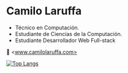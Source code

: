 # Camilo Laruffa
- Técnico en Computación.
- Estudiante de Ciencias de la Computación.
- Estudiante Desarrollador Web Full-stack

:email: <www.camilolaruffa.com>

[![Top Langs](https://github-readme-stats.vercel.app/api/top-langs/?username=camilo-laruffa&layout=compact&bg_color=1c1c1c&text_color=ffffff&title_color=ffffff)](https://github.com/camilo-laruffa/github-readme-stats)
